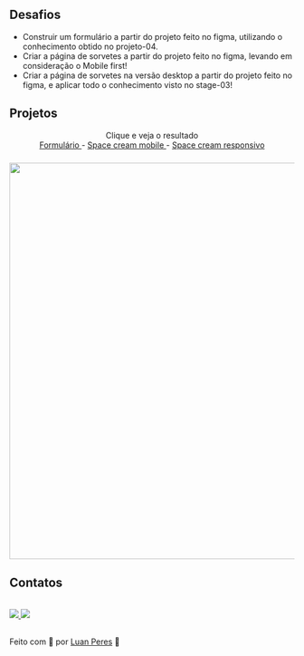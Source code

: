 ## Desafios
  - Construir um formulário a partir do projeto feito no figma, utilizando o conhecimento obtido no projeto-04.<br>
  - Criar a página de sorvetes a partir do projeto feito no figma, levando em consideração o Mobile first!<br>
  - Criar a página de sorvetes na versão desktop a partir do projeto feito no figma, e aplicar todo o conhecimento visto no stage-03! 

<div>
  <h2> Projetos</h2>
  <p align="center"> Clique e veja o resultado
    <br>
    <a href="https://oluanperes.github.io/explorer-rocketseat/stage-03/desafios/formulario/index.html" target="_blank"> Formulário </a> -
    <a href="https://oluanperes.github.io/explorer-rocketseat/stage-03/desafios/spacecream-mobile/index.html" target="_blank"> Space cream mobile </a> -
    <a href="https://oluanperes.github.io/explorer-rocketseat/stage-03/desafios/spacecream-responsivo/index.html" target="_blank"> Space cream responsivo</a>
  </p>
  <h3 align="center">
    <img width="700px" src="" alt="" />
  </h3>
</div>

<div>
  <h2>Contatos</h2>
  <br>
  <a href="https://www.linkedin.com/in/oluanperes/" target="_blank">
    <img src="https://img.shields.io/badge/-LinkedIn-%230077B5?style=for-the-badge&logo=linkedin&logoColor=white" target="_blank"/>
  </a>
  <a href= "mailto:oluanperes@gmail.com" target="_blank">
    <img src="https://img.shields.io/badge/-Gmail-%23333?style=for-the-badge&logo=gmail&logoColor=white" target="_blank"/>
  </a>
</div>

##
Feito com 💜 por [Luan Peres](https://github.com/oluanperes) 👋